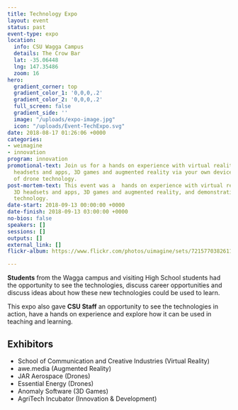 ```yaml
---
title: Technology Expo
layout: event
status: past
event-type: expo
location:
  info: CSU Wagga Campus
  details: The Crow Bar
  lat: -35.06448
  lng: 147.35486
  zoom: 16
hero:
  gradient_corner: top
  gradient_color_1: '0,0,0,.2'
  gradient_color_2: '0,0,0,.2'
  full_screen: false
  gradient_side: ''
  image: "/uploads/expo-image.jpg"
  icon: "/uploads/Event-TechExpo.svg"
date: 2018-08-17 01:26:06 +0000
categories:
- weimagine
- innovation
program: innovation
promotional-text: Join us for a hands on experience with virtual reality using 3D
  headsets and apps, 3D games and augmented reality via your own device, and demonstrations
  of drone technology.
post-mortem-text: This event was a  hands on experience with virtual reality using
  3D headsets and apps, 3D games and augmented reality, and demonstrations of drone
  technology.
date-start: 2018-09-13 00:00:00 +0000
date-finish: 2018-09-13 03:00:00 +0000
no-bios: false
speakers: []
sessions: []
outputs: []
external_link: []
flickr-album: https://www.flickr.com/photos/uimagine/sets/72157703826114601

---
```

**Students** from the Wagga campus and visiting High School students had the opportunity to see the technologies, discuss career opportunities and discuss ideas about how these new technologies could be used to learn.

This expo also gave **CSU Staff** an opportunity to see the technologies in action, have a hands on experience and explore how it can be used in teaching and learning.

## Exhibitors

* School of Communication and Creative Industries (Virtual Reality)
* awe.media (Augmented Reality)
* JAR Aerospace (Drones)
* Essential Energy (Drones)
* Anomaly Software (3D Games)
* AgriTech Incubator (Innovation & Development)